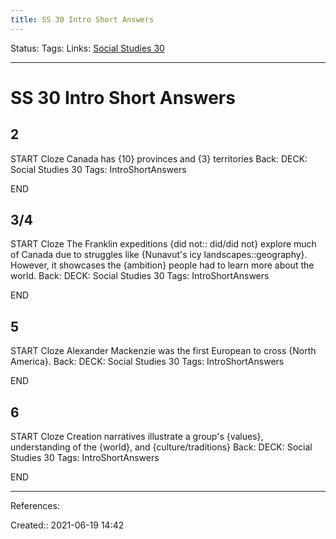 ```yaml
---
title: SS 30 Intro Short Answers
---
```

Status:
Tags: 
Links: [Social Studies 30](out/social-studies-30.md)
___
# SS 30 Intro Short Answers
## 2
START
Cloze
Canada has {10} provinces and {3} territories
Back: 
DECK: Social Studies 30
Tags: IntroShortAnswers
<!--ID: 1631426304712-->
END
## 3/4
START
Cloze
The Franklin expeditions {did not:: did/did not} explore much of Canada due to struggles like {Nunavut's icy landscapes::geography}. However, it showcases the {ambition} people had to learn more about the world.
Back: 
DECK: Social Studies 30
Tags: IntroShortAnswers
<!--ID: 1631426304730-->
END
## 5
START
Cloze
Alexander Mackenzie was the first European to cross {North America}.
Back: 
DECK: Social Studies 30
Tags: IntroShortAnswers
<!--ID: 1631426304744-->
END
## 6
START
Cloze
Creation narratives illustrate a group's {values}, understanding of the {world}, and {culture/traditions}
Back: 
DECK: Social Studies 30
Tags: IntroShortAnswers
<!--ID: 1631426304759-->
END
___
References:

Created:: 2021-06-19 14:42